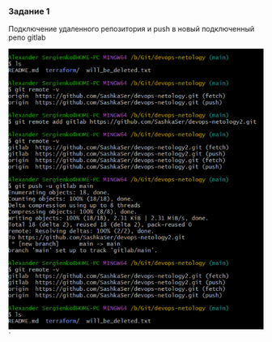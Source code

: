 ### Задание 1
Подключение удаленного репозитория и push в новый подключенный репо gitlab

![task1](https://github.com/SashkaSer/devops-netology2/blob/main/img/img1.png)`

